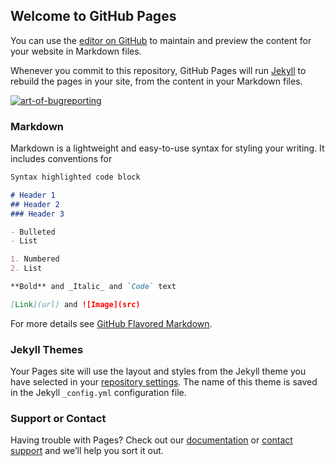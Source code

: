 ## Welcome to GitHub Pages

You can use the [editor on GitHub](https://github.com/wilson-jetbloom/wilson-jetbloom.github.io/edit/master/index.md) to maintain and preview the content for your website in Markdown files.

Whenever you commit to this repository, GitHub Pages will run [Jekyll](https://jekyllrb.com/) to rebuild the pages in your site, from the content in your Markdown files.

<a target="_blank" href="https://cloud.githubusercontent.com/assets/23631541/21336905/eaa0e844-c625-11e6-9b0b-252b8fcdd54b.png"><img alt="art-of-bugreporting" src="https://cloud.githubusercontent.com/assets/23631541/21336905/eaa0e844-c625-11e6-9b0b-252b8fcdd54b.png"></a>

### Markdown

Markdown is a lightweight and easy-to-use syntax for styling your writing. It includes conventions for

```markdown
Syntax highlighted code block

# Header 1
## Header 2
### Header 3

- Bulleted
- List

1. Numbered
2. List

**Bold** and _Italic_ and `Code` text

[Link](url) and ![Image](src)
```

For more details see [GitHub Flavored Markdown](https://guides.github.com/features/mastering-markdown/).

### Jekyll Themes

Your Pages site will use the layout and styles from the Jekyll theme you have selected in your [repository settings](https://github.com/wilson-jetbloom/wilson-jetbloom.github.io/settings). The name of this theme is saved in the Jekyll `_config.yml` configuration file.

### Support or Contact

Having trouble with Pages? Check out our [documentation](https://help.github.com/categories/github-pages-basics/) or [contact support](https://github.com/contact) and we’ll help you sort it out.
